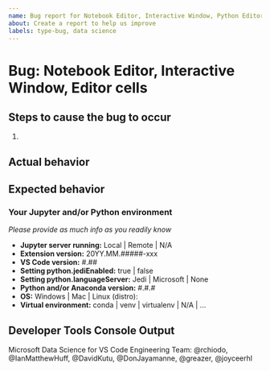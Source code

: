 ```yaml
---
name: Bug report for Notebook Editor, Interactive Window, Python Editor cells
about: Create a report to help us improve
labels: type-bug, data science
---
```


# Bug: Notebook Editor, Interactive Window, Editor cells

<!-----------------------------------------------------------------------------------------------
                                                      ***PLEASE READ***
If this issue doesn't relate to Jupyter Notebooks, Python Interactive Window features
or other notebook or "cell"-based features of the Python extension, please use the main Python
bug template instead of this one. ***Thank you!***
------------------------------------------------------------------------------------------------->

## Steps to cause the bug to occur

1.

## Actual behavior

## Expected behavior

<!-----------------------------------------------------------------------------------------------
Animated GIFs can be effective means to describe a bug. Consider using a tool like
https://github.com/phw/peek or https://www.screentogif.com/ to create one.
------------------------------------------------------------------------------------------------->

### Your Jupyter and/or Python environment

_Please provide as much info as you readily know_

-   **Jupyter server running:** Local | Remote | N/A
-   **Extension version:** 20YY.MM.#####-xxx
-   **VS Code version:** #.##
-   **Setting python.jediEnabled:** true | false
-   **Setting python.languageServer:** Jedi | Microsoft | None
-   **Python and/or Anaconda version:** #.#.#
-   **OS:** Windows | Mac | Linux (distro):
-   **Virtual environment:** conda | venv | virtualenv | N/A | ...

## Developer Tools Console Output

<!-----------------------------------------------------------------------------------------------
Copy/paste the output in the "Console" tab in the "Developer Tools" panel (Help >
Toggle Developer Tools). For better details, run the "Enable source map support for
extension debugging" command in VS Code at least once beforehand.
------------------------------------------------------------------------------------------------->

Microsoft Data Science for VS Code Engineering Team: @rchiodo, @IanMatthewHuff, @DavidKutu, @DonJayamanne, @greazer, @joyceerhl
